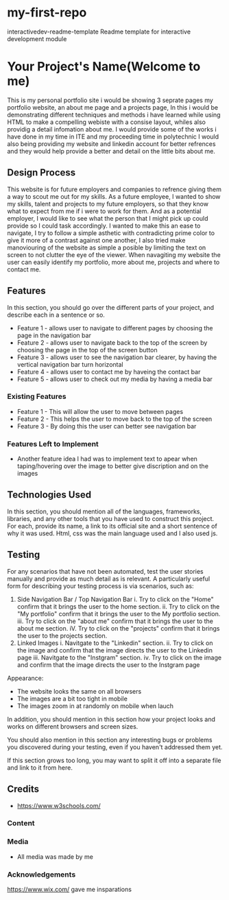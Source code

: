 # my-first-repo
 interactivedev-readme-template
Readme template for interactive development module
# Your Project's Name(Welcome to me)

This is my personal portfolio site i would be showing 3 seprate pages my portfolio website, an about me page and a projects page,
In this i would be demonstrating different techniques and methods i have learned while using HTML to make a compelling webiste with a consise layout,
whiles also providig a detail infomation about me. I would provide some of the works i have done in my time in ITE and my proceeding time in polytechnic I would also being 
providing my website and linkedin account for better refrences and they would help provide a better and detail on the little bits about me.

## Design Process
This website is for future employers and companies to refrence giving them a way to scout me out for my skills.
As a future employee, I wanted to show my skills, talent and projects to my future employers, so that they know what to expect from me if i were to work for them.
And as a potential employer, I would like to see what the person that I might pick up could provide so I could task accordingly.
I wanted to make this an ease to navigate, I try to follow a simple asthetic with contradicting prime color to give it more of a contrast against one another, I also
tried make manoviouring of the website as simple a posible by limiting the text on screen to not clutter the eye of the viewer.
When navagiting my website the user can easily identify my portfolio, more about me, projects and where to contact me.
## Features
In this section, you should go over the different parts of your project, and describe each in a sentence or so.
- Feature 1 - allows user to navigate to different pages by choosing the page in the navigation bar
- Feature 2 - allows user to navigate back to the top of the screen by choosing the page in the top of the screen button
- Feature 3 - allows user to see the navigation bar clearer, by having the vertical navigation bar turn horizontal
- Feature 4 - allows user to contact me by haveing the contact bar
- Feature 5 - allows user to check out my media by having a media bar
### Existing Features
- Feature 1 - This will allow the user to move between pages
- Feature 2 - This helps the user to move back to the top of the screen
- Feature 3 - By doing this the user can better see navigation bar


### Features Left to Implement
- Another feature idea I had was to implement text to apear when taping/hovering over the image to better give discription and on the images

## Technologies Used
In this section, you should mention all of the languages, frameworks, libraries, and any other tools that you have used to construct this project. For each, provide its name, a link to its official site and a short sentence of why it was used.
Html, css was the main language used and I also used js.

## Testing
For any scenarios that have not been automated, test the user stories manually and provide as much detail as is relevant. A particularly useful form for describing your testing process is via scenarios, such as:

1. Side Navigation Bar / Top Navigation Bar
        i. Try to click on the "Home" confirm that it brings the user to the home section.
        ii. Try to click on the "My portfolio" confirm that it brings the user to the My portfolio section.
        iii. Try to click on the "about me" confirm that it brings the user to the about me section.
        iV. Try to click on the "projects" confirm that it brings the user to the projects section.
2. Linked Images
        i. Navitgate to the "Linkedin" section.
        ii. Try to click on the image and confirm that the image directs the user to the Linkedin page
        iii. Navitgate to the "Instgram" section.
        iv. Try to click on the image and confirm that the image directs the user to the Instgram page

Appearance:
- The website looks the same on all browsers
- The images are a bit too tight in mobile
- The images zoom in at randomly on mobile when lauch


In addition, you should mention in this section how your project looks and works on different browsers and screen sizes.

You should also mention in this section any interesting bugs or problems you discovered during your testing, even if you haven't addressed them yet.

If this section grows too long, you may want to split it off into a separate file and link to it from here.

## Credits
- https://www.w3schools.com/
### Content
### Media
- All media was made by me
### Acknowledgements
https://www.wix.com/
gave me insparations
